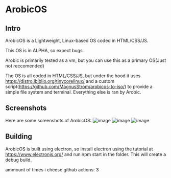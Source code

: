 # ArobicOS


## Intro
ArobicOS is a Lightweight, Linux-based OS coded in HTML/CSS/JS.

This OS is in ALPHA, so expect bugs.

Arobic is primarily tested as a vm, but you can use this as a primary OS(Just not reccomended)

The OS is all coded in HTML/CSS/JS, but under the hood it uses https://distro.ibiblio.org/tinycorelinux/ and a custom script(https://github.com/MagnusStrom/arobicos-to-iso/) to provide a simple file system and terminal. Everything else is ran by Arobic.


## Screenshots
Here are some screenshots of ArobicOS:
![image](https://raw.githubusercontent.com/MagnusStrom/Arobic/main/screenshots/video.gif)
![image](https://raw.githubusercontent.com/MagnusStrom/Arobic/main/screenshots/fullscreen.png)
![image](https://raw.githubusercontent.com/MagnusStrom/Arobic/main/screenshots/lightmode.gif)
## Building
ArobicOS is built using electron, so install electron using the tutorial at https://www.electronjs.org/ and run npm start in the folder. This will create a debug build.

ammount of times i cheese github actions: 3
